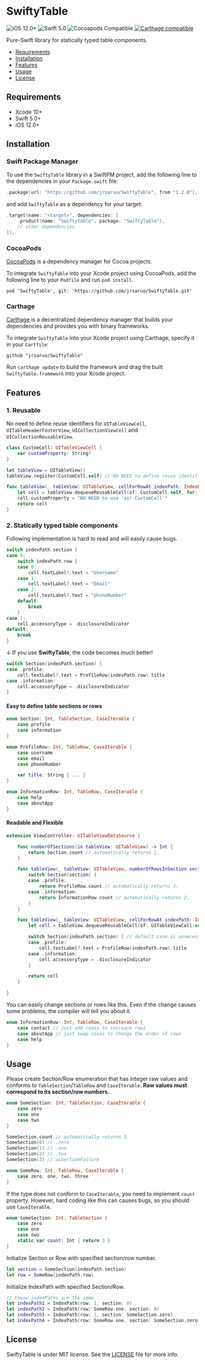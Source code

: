 # SwiftyTable
![iOS 12.0+](https://img.shields.io/badge/platform-iOS%2012%2B-blue.svg?style=flat)
![Swift 5.0](https://img.shields.io/badge/Swift-5.0-orange.svg?style=flat)
![Cocoapods Compatible](https://img.shields.io/cocoapods/v/SwiftyTable.svg)
[![Carthage compatible](https://img.shields.io/badge/Carthage-compatible-4BC51D.svg?style=flat)](https://github.com/Carthage/Carthage)

Pure-Swift library for statically typed table components.
- [Requirements](#requirements)
- [Installation](#installation)
- [Features](#features)
- [Usage](#usage)
- [License](#license)


## Requirements
* Xcode 10+
* Swift 5.0+
* iOS 12.0+

## Installation

### Swift Package Manager

To use the `SwiftyTable` library in a SwiftPM project, add the following line to the dependencies in your `Package.swift` file:

```swift
.package(url: "https://github.com/jrsaruo/SwiftyTable", from "1.2.0"),
```

and add `SwiftyTable` as a dependency for your target:

```swift
.target(name: "<target>", dependencies: [
    .product(name: "SwiftyTable", package: "SwiftyTable"),
    // other dependencies
]),
```

### CocoaPods
[CocoaPods](http://cocoapods.org) is a dependency manager for Cocoa projects.

To integrate `SwiftyTable` into your Xcode project using CocoaPods, add the following line to your `Podfile` and run `pod install`.

```
pod 'SwiftyTable', git: 'https://github.com/jrsaruo/SwiftyTable.git'
```

### Carthage
[Carthage](https://github.com/Carthage/Carthage) is a decentralized dependency manager that builds your dependencies and provides you with binary frameworks.

To integrate `SwiftyTable` into your Xcode project using Carthage, specify it in your `Cartfile`:

```ogdl
github "jrsaruo/SwiftyTable"
```

Run `carthage update` to build the framework and drag the built `SwiftyTable.framework` into your Xcode project.


## Features
### 1. Reusable
No need to define reuse identifiers for `UITableViewCell`, `UITableHeaderFooterView`, `UICollectionViewCell` and `UICollectionReusableView`.

```swift
class CustomCell: UITableViewCell {
    var customProperty: String?
}

let tableView = UITableView()
tableView.register(CustomCell.self) // NO NEED to define reuse identifier!

func tableView(_ tableView: UITableView, cellForRowAt indexPath: IndexPath) -> UITableViewCell {
    let cell = tableView.dequeueReusableCell(of: CustomCell.self, for: indexPath)
    cell.customProperty = "NO NEED to use 'as! CustomCell'"
    return cell
}

```


### 2. Statically typed table components
Following implementation is hard to read and will easily cause bugs.
```swift
switch indexPath.section {
case 0:
    switch indexPath.row {
    case 0:
        cell.textLabel?.text = "Username"
    case 1:
        cell.textLabel?.text = "Email"
    case 2:
        cell.textLabel?.text = "phoneNumber"
    default:
        break
    }
case 1:
    cell.accessoryType = .disclosureIndicator
default:
    break
}
```

↓ If you use **SwiftyTable**, the code becomes much better!
```swift
switch Section(indexPath.section) {
case .profile:
    cell.textLabel?.text = ProfileRow(indexPath.row).title
case .information:
    cell.accessoryType = .disclosureIndicator
}
```

#### Easy to define table sections or rows
```swift
enum Section: Int, TableSection, CaseIterable {
    case profile
    case information
}

enum ProfileRow: Int, TableRow, CaseIterable {
    case username
    case email
    case phoneNumber

    var title: String { ... }
}

enum InformationRow: Int, TableRow, CaseIterable {
    case help
    case aboutApp
}
```

#### Readable and Flexible
```swift
extension ViewController: UITableViewDataSource {

    func numberOfSections(in tableView: UITableView) -> Int {
        return Section.count // automatically returns 2.
    }

    func tableView(_ tableView: UITableView, numberOfRowsInSection section: Int) -> Int {
        switch Section(section) {
        case .profile:
            return ProfileRow.count // automatically returns 3.
        case .information:
            return InformationRow.count // automatically returns 2.
        }
    }

    func tableView(_ tableView: UITableView, cellForRowAt indexPath: IndexPath) -> UITableViewCell {
        let cell = tableView.dequeueReusableCell(of: UITableViewCell.self, for: indexPath)

        switch Section(indexPath.section) { // default case is unnecessary.
        case .profile:
            cell.textLabel?.text = ProfileRow(indexPath.row).title
        case .information:
            cell.accessoryType = .disclosureIndicator
        }

        return cell
    }

}
```

You can easily change sections or rows like this. Even if the change causes some problems, the compiler will tell you about it.
```swift
enum InformationRow: Int, TableRow, CaseIterable {
    case contact // just add cases to increase rows
    case aboutApp // just swap cases to change the order of rows
    case help
}
```


## Usage
Please create Section/Row enumeration that has integer raw values and conforms to `TableSection`/`TableRow` and `CaseIterable`.
**Raw values must correspond to its section/row numbers.**
```swift
enum SomeSection: Int, TableSection, CaseIterable {
    case zero
    case one
    case two
}

SomeSection.count // automatically returns 3.
SomeSection(0) // .zero
SomeSection(1) // .one
SomeSection(2) // .two
SomeSection(3) // assertionFailure

enum SomeRow: Int, TableRow, CaseIterable {
    case zero, one, two, three
}
```

If the type does not conform to `CaseIterable`, you need to implement `count` property. However, hard coding like this can causes bugs, so you should use `CaseIterable`.
```swift
enum SomeSection: Int, TableSection {
    case zero
    case one
    case two
    static var count: Int { return 3 }
}
```

Initialize Section or Row with specified section/row number.
```swift
let section = SomeSection(indexPath.section)
let row = SomeRow(indexPath.row)
```

Initialize IndexPath with specified Section/Row.
```swift
// these indexPaths are the same.
let indexPath1 = IndexPath(row: 1, section: 0)
let indexPath2 = IndexPath(row: SomeRow.one, section: 0)
let indexPath3 = IndexPath(row: 1, section: SomeSection.zero)
let indexPath4 = IndexPath(row: SomeRow.one, section: SomeSection.zero)
```


## License
SwiftyTable is under MIT license. See the [LICENSE](LICENSE) file for more info.
